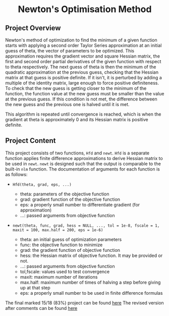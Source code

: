 <h1 align="center">Newton's Optimisation Method</h1> 

## Project Overview

Newton's method of optimization to find the minimum of a given function starts with applying a second order Taylor Series approximation at an initial guess of theta, the vector of parameters to be optimized. This approximation requires the gradient vector and square Hessian matrix, the first and second order partial derivatives of the given function with respect to theta respectively. The next guess of theta is then the minimum of the quadratic approximation at the  previous guess, checking that the Hessian matrix at that guess is positive definite. If it isn't, it is perturbed by adding a multiple of the identity matrix, large enough to force positive definiteness. To check that the new  guess is getting closer to the minimum of the function, the function value at the new guess must be smaller than the value at the previous guess. If this  condition is not met, the difference between the new guess and the previous one is halved until it is met. 

This algorithm is repeated until convergence is reached, which is when the gradient at theta is approximately 0 and its Hessian matrix is positive definite. 

## Project Content

This project consists of two functions, `Hfd` and `newt`. `Hfd` is a separate function applies finite difference approximations to derive Hessian matrix to be used in `newt`. `newt` is designed such that the output is comparable to the built-in `nlm` function. The documentation of arguments for each function is as follows:

- `Hfd(theta, grad, eps, ...)`
  - theta: parameters of the objective function
  - grad: gradient function of the objective function
  - eps: a properly small number to differentiate gradient (for approximation)
  - ...: passed arguments from objective function

- `newt(theta, func, grad, hess = NULL, ..., tol = 1e-8, fscale = 1, maxit = 100, max.half = 200, eps = 1e-6)`
  - theta: an initial guess of optimization parameters
  - func: the objective function to minimize
  - grad: the gradient function of objective function
  - hess: the Hessian matrix of objective function. It may be provided or not.
  - ...: passed arguments from objective function
  - tol,fscale: values used to test convergence
  - maxit: maximum number of iterations
  - max.half: maximum number of times of halving a step before giving up at that step 
  - eps: a properly small number to be used in finite difference formulas

The final marked 15/18 (83%) project can be found [here](https://github.com/syh823/project-4/blob/main/proj4.R)
The revised version after comments can be found [here]()
